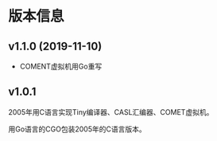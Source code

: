 # 版本信息

## v1.1.0 (2019-11-10)

- COMENT虚拟机用Go重写

## v1.0.1

2005年用C语言实现Tiny编译器、CASL汇编器、COMET虚拟机。

用Go语言的CGO包装2005年的C语言版本。

